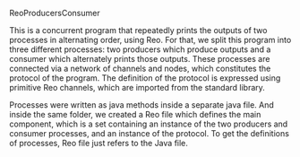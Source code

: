 ReoProducersConsumer

This is a concurrent program that repeatedly prints the outputs of two processes in alternating order, using Reo. For that, we split this program into three different processes: two producers which produce outputs and a consumer which alternately prints those outputs. These processes are connected via a network of channels and nodes, which constitutes the protocol of the program. The definition of the protocol is expressed using primitive Reo channels, which are imported from the standard library.

Processes were written as java methods inside a separate java file. And inside the same folder, we created a Reo file which defines the main component, which is a set containing an instance of the two producers and consumer processes, and an instance of the protocol. To get the definitions of processes, Reo file just refers to the Java file.
